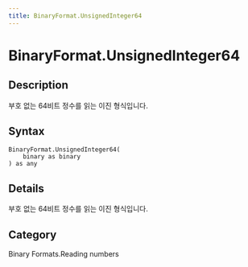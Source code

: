 ```yaml
---
title: BinaryFormat.UnsignedInteger64
---
```


# BinaryFormat.UnsignedInteger64


## Description

부호 없는 64비트 정수를 읽는 이진 형식입니다.


## Syntax

```powerquery
BinaryFormat.UnsignedInteger64(
    binary as binary
) as any
```


## Details

부호 없는 64비트 정수를 읽는 이진 형식입니다.



## Category
Binary Formats.Reading numbers
